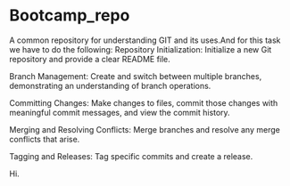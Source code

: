 # Bootcamp_repo
A common repository for understanding GIT and its uses.And for this task we have to do the following:
Repository Initialization: Initialize a new Git repository and provide a clear README file.

Branch Management: Create and switch between multiple branches, demonstrating an understanding of branch operations.

Committing Changes: Make changes to files, commit those changes with meaningful commit messages, and view the commit history.

Merging and Resolving Conflicts: Merge branches and resolve any merge conflicts that arise.

Tagging and Releases: Tag specific commits and create a release.


Hi.